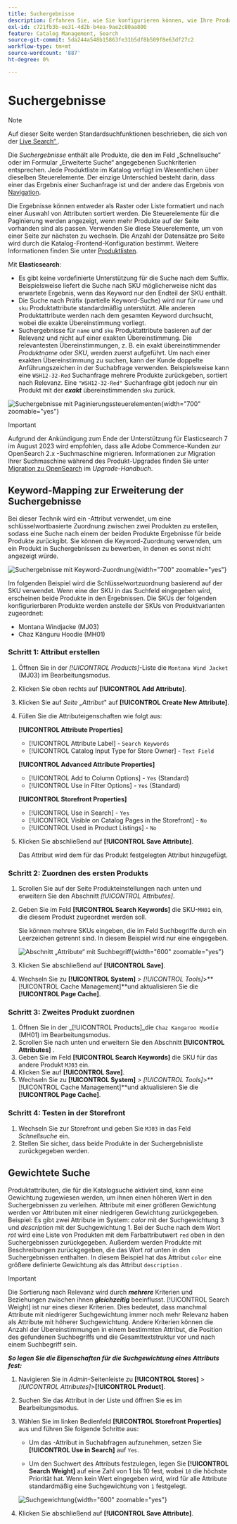 ```yaml
---
title: Suchergebnisse
description: Erfahren Sie, wie Sie konfigurieren können, wie Ihre Produkte den im Feld „Schnellsuche“ oder im Formular „Erweiterte Suche“ eingegebenen Suchkriterien entsprechen.
exl-id: c721fb3b-ee31-4d2b-b4ea-9ae2c80aa800
feature: Catalog Management, Search
source-git-commit: 5da244a548b15863fe31b5df8b509f8e63df27c2
workflow-type: tm+mt
source-wordcount: '887'
ht-degree: 0%

---
```


# Suchergebnisse

>[!NOTE]
>
>Auf dieser Seite werden Standardsuchfunktionen beschrieben, die sich von der [Live Search“ ](https://experienceleague.adobe.com/docs/commerce/live-search/overview.html).

Die _Suchergebnisse_ enthält alle Produkte, die den im Feld „Schnellsuche“ oder im Formular „Erweiterte Suche“ angegebenen Suchkriterien entsprechen. Jede Produktliste im Katalog verfügt im Wesentlichen über dieselben Steuerelemente. Der einzige Unterschied besteht darin, dass einer das Ergebnis einer Suchanfrage ist und der andere das Ergebnis von [Navigation](navigation.md).

Die Ergebnisse können entweder als Raster oder Liste formatiert und nach einer Auswahl von Attributen sortiert werden. Die Steuerelemente für die Paginierung werden angezeigt, wenn mehr Produkte auf der Seite vorhanden sind als passen. Verwenden Sie diese Steuerelemente, um von einer Seite zur nächsten zu wechseln. Die Anzahl der Datensätze pro Seite wird durch die Katalog-Frontend-Konfiguration bestimmt. Weitere Informationen finden Sie unter [Produktlisten](navigation-product-listings.md).

Mit **Elasticsearch**:

- Es gibt keine vordefinierte Unterstützung für die Suche nach dem Suffix. Beispielsweise liefert die Suche nach SKU möglicherweise nicht das erwartete Ergebnis, wenn das Keyword nur den Endteil der SKU enthält.
- Die Suche nach Präfix (partielle Keyword-Suche) wird nur für `name` und `sku` Produktattribute standardmäßig unterstützt. Alle anderen Produktattribute werden nach dem gesamten Keyword durchsucht, wobei die exakte Übereinstimmung vorliegt.
- Suchergebnisse für `name` und `sku` Produktattribute basieren auf der Relevanz und nicht auf einer exakten Übereinstimmung. Die relevantesten Übereinstimmungen, z. B. ein exakt übereinstimmender _Produktname_ oder _SKU_, werden zuerst aufgeführt. Um nach einer exakten Übereinstimmung zu suchen, kann der Kunde doppelte Anführungszeichen in der Suchabfrage verwenden. Beispielsweise kann eine `WSH12-32-Red` Suchanfrage mehrere Produkte zurückgeben, sortiert nach Relevanz. Eine `"WSH12-32-Red"` Suchanfrage gibt jedoch nur ein Produkt mit der **_exakt_** übereinstimmenden `sku` zurück.

![Suchergebnisse mit Paginierungssteuerelementen](./assets/storefront-search-results-shorts.png){width="700" zoomable="yes"}

>[!IMPORTANT]
>
>Aufgrund der Ankündigung zum Ende der Unterstützung für Elasticsearch 7 im August 2023 wird empfohlen, dass alle Adobe Commerce-Kunden zur OpenSearch 2.x -Suchmaschine migrieren. Informationen zur Migration Ihrer Suchmaschine während des Produkt-Upgrades finden Sie unter [Migration zu OpenSearch](https://experienceleague.adobe.com/docs/commerce-operations/upgrade-guide/prepare/opensearch-migration.html) im _Upgrade-Handbuch_.

## Keyword-Mapping zur Erweiterung der Suchergebnisse

Bei dieser Technik wird ein -Attribut verwendet, um eine schlüsselwortbasierte Zuordnung zwischen zwei Produkten zu erstellen, sodass eine Suche nach einem der beiden Produkte Ergebnisse für beide Produkte zurückgibt. Sie können die Keyword-Zuordnung verwenden, um ein Produkt in Suchergebnissen zu bewerben, in denen es sonst nicht angezeigt würde.

![Suchergebnisse mit Keyword-Zuordnung](./assets/storefront-search-results-extended.png){width="700" zoomable="yes"}

Im folgenden Beispiel wird die Schlüsselwortzuordnung basierend auf der SKU verwendet. Wenn eine der SKU in das Suchfeld eingegeben wird, erscheinen beide Produkte in den Ergebnissen. Die SKUs der folgenden konfigurierbaren Produkte werden anstelle der SKUs von Produktvarianten zugeordnet:

- Montana Windjacke (MJ03)
- Chaz Känguru Hoodie (MH01)

### Schritt 1: Attribut erstellen

1. Öffnen Sie in der _[!UICONTROL Products]_-Liste die `Montana Wind Jacket` (MJ03) im Bearbeitungsmodus.
1. Klicken Sie oben rechts auf **[!UICONTROL Add Attribute]**.
1. Klicken Sie auf _Seite „Attribut_&quot; auf **[!UICONTROL Create New Attribute]**.
1. Füllen Sie die Attributeigenschaften wie folgt aus:

   **[!UICONTROL Attribute Properties]**

   - [!UICONTROL Attribute Label] - `Search Keywords`
   - [!UICONTROL Catalog Input Type for Store Owner] - `Text Field`

   **[!UICONTROL Advanced Attribute Properties]**

   - [!UICONTROL Add to Column Options] - `Yes` (Standard)
   - [!UICONTROL Use in Filter Options] - `Yes` (Standard)

   **[!UICONTROL Storefront Properties]**

   - [!UICONTROL Use in Search] - `Yes`
   - [!UICONTROL Visible on Catalog Pages in the Storefront] - `No`
   - [!UICONTROL Used in Product Listings] - `No`

1. Klicken Sie abschließend auf **[!UICONTROL Save Attribute]**.

   Das Attribut wird dem für das Produkt festgelegten Attribut hinzugefügt.

### Schritt 2: Zuordnen des ersten Produkts

1. Scrollen Sie auf der Seite Produkteinstellungen nach unten und erweitern Sie den Abschnitt _[!UICONTROL Attributes]_.
1. Geben Sie im Feld **[!UICONTROL Search Keywords]** die SKU-`MH01` ein, die diesem Produkt zugeordnet werden soll.

   Sie können mehrere SKUs eingeben, die im Feld Suchbegriffe durch ein Leerzeichen getrennt sind. In diesem Beispiel wird nur eine eingegeben.

   ![Abschnitt „Attribute“ mit Suchbegriff](./assets/search-keywords-attribute.png){width="600" zoomable="yes"}

1. Klicken Sie abschließend auf **[!UICONTROL Save]**.
1. Wechseln Sie zu **[!UICONTROL System]** > _[!UICONTROL Tools]_>**[!UICONTROL Cache Management]**und aktualisieren Sie die **[!UICONTROL Page Cache]**.

### Schritt 3: Zweites Produkt zuordnen

1. Öffnen Sie in der _[!UICONTROL Products]_die `Chaz Kangaroo Hoodie` (MH01) im Bearbeitungsmodus.
1. Scrollen Sie nach unten und erweitern Sie den Abschnitt **[!UICONTROL Attributes]** .
1. Geben Sie im Feld **[!UICONTROL Search Keywords]** die SKU für das andere Produkt `MJ03` ein.
1. Klicken Sie auf **[!UICONTROL Save]**.
1. Wechseln Sie zu **[!UICONTROL System]** > _[!UICONTROL Tools]_>**[!UICONTROL Cache Management]**und aktualisieren Sie die **[!UICONTROL Page Cache]**.

### Schritt 4: Testen in der Storefront

1. Wechseln Sie zur Storefront und geben Sie `MJ03` in das Feld _Schnellsuche_ ein.
1. Stellen Sie sicher, dass beide Produkte in der Suchergebnisliste zurückgegeben werden.

## Gewichtete Suche

Produktattributen, die für die Katalogsuche aktiviert sind, kann eine Gewichtung zugewiesen werden, um ihnen einen höheren Wert in den Suchergebnissen zu verleihen. Attribute mit einer größeren Gewichtung werden vor Attributen mit einer niedrigeren Gewichtung zurückgegeben. Beispiel: Es gibt zwei Attribute im System: _color_ mit der Suchgewichtung 3 und _description_ mit der Suchgewichtung 1. Bei der Suche nach dem Wort _rot_ wird eine Liste von Produkten mit dem Farbattributwert `red` oben in den Suchergebnissen zurückgegeben. Außerdem werden Produkte mit Beschreibungen zurückgegeben, die das Wort _rot_ unten in den Suchergebnissen enthalten. In diesem Beispiel hat das Attribut `color` eine größere definierte Gewichtung als das Attribut `description` .

>[!IMPORTANT]
>
>Die Sortierung nach Relevanz wird durch **_mehrere_** Kriterien und Beziehungen zwischen ihnen **_gleichzeitig_** beeinflusst. [!UICONTROL Search Weight] ist nur eines dieser Kriterien. Dies bedeutet, dass manchmal Attribute mit niedrigerer Suchgewichtung immer noch mehr Relevanz haben als Attribute mit höherer Suchgewichtung. Andere Kriterien können die Anzahl der Übereinstimmungen in einem bestimmten Attribut, die Position des gefundenen Suchbegriffs und die Gesamttextstruktur vor und nach einem Suchbegriff sein.

**_So legen Sie die Eigenschaften für die Suchgewichtung eines Attributs fest:_**

1. Navigieren Sie in _Admin_-Seitenleiste zu **[!UICONTROL Stores]** > _[!UICONTROL Attributes]_>**[!UICONTROL Product]**.

1. Suchen Sie das Attribut in der Liste und öffnen Sie es im Bearbeitungsmodus.

1. Wählen Sie im linken Bedienfeld **[!UICONTROL Storefront Properties]** aus und führen Sie folgende Schritte aus:

   - Um das -Attribut in Suchabfragen aufzunehmen, setzen Sie **[!UICONTROL Use in Search]** auf `Yes`.

   - Um den Suchwert des Attributs festzulegen, legen Sie **[!UICONTROL Search Weight]** auf eine Zahl von 1 bis 10 fest, wobei `10` die höchste Priorität hat. Wenn kein Wert eingegeben wird, wird für alle Attribute standardmäßig eine Suchgewichtung von `1` festgelegt.

   ![Suchgewichtung](./assets/search-weight.png){width="600" zoomable="yes"}

1. Klicken Sie abschließend auf **[!UICONTROL Save Attribute]**.
